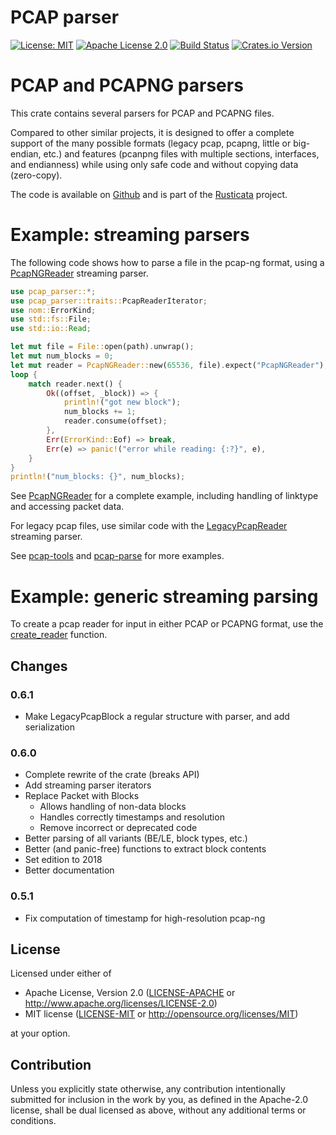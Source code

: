# PCAP parser

[![License: MIT](https://img.shields.io/badge/License-MIT-yellow.svg)](./LICENSE-MIT)
[![Apache License 2.0](https://img.shields.io/badge/License-Apache%202.0-blue.svg)](./LICENSE-APACHE)
[![Build
Status](https://travis-ci.org/rusticata/pcap-parser.svg?branch=master)](https://travis-ci.org/rusticata/pcap-parser)
[![Crates.io Version](https://img.shields.io/crates/v/pcap-parser.svg)](https://crates.io/crates/pcap-parser)

<!-- cargo-sync-readme start -->

# PCAP and PCAPNG parsers

This crate contains several parsers for PCAP and PCAPNG files.

Compared to other similar projects, it is designed to offer a complete support of the many
possible formats (legacy pcap, pcapng, little or big-endian, etc.) and features (pcanpng files
with multiple sections, interfaces, and endianness) while using only safe code and without
copying data (zero-copy).

The code is available on [Github](https://github.com/rusticata/pcap-parser)
and is part of the [Rusticata](https://github.com/rusticata) project.

# Example: streaming parsers

The following code shows how to parse a file in the pcap-ng format, using a
[PcapNGReader](struct.PcapNGReader.html) streaming parser.

```rust
use pcap_parser::*;
use pcap_parser::traits::PcapReaderIterator;
use nom::ErrorKind;
use std::fs::File;
use std::io::Read;

let mut file = File::open(path).unwrap();
let mut num_blocks = 0;
let mut reader = PcapNGReader::new(65536, file).expect("PcapNGReader");
loop {
    match reader.next() {
        Ok((offset, _block)) => {
            println!("got new block");
            num_blocks += 1;
            reader.consume(offset);
        },
        Err(ErrorKind::Eof) => break,
        Err(e) => panic!("error while reading: {:?}", e),
    }
}
println!("num_blocks: {}", num_blocks);
```
See [PcapNGReader](struct.PcapNGReader.html) for a complete example, including handling of
linktype and accessing packet data.

For legacy pcap files, use similar code with the
[LegacyPcapReader](struct.LegacyPcapReader.html) streaming parser.

See [pcap-tools](https://github.com/rusticata/pcap-tools) and
[pcap-parse](https://github.com/rusticata/pcap-parse) for more examples.

# Example: generic streaming parsing

To create a pcap reader for input in either PCAP or PCAPNG format, use the
[create_reader](fn.create_reader.html) function.

<!-- cargo-sync-readme end -->

## Changes

### 0.6.1

- Make LegacyPcapBlock a regular structure with parser, and add serialization

### 0.6.0

- Complete rewrite of the crate (breaks API)
- Add streaming parser iterators
- Replace Packet with Blocks
  - Allows handling of non-data blocks
  - Handles correctly timestamps and resolution
  - Remove incorrect or deprecated code
- Better parsing of all variants (BE/LE, block types, etc.)
- Better (and panic-free) functions to extract block contents
- Set edition to 2018
- Better documentation

### 0.5.1

- Fix computation of timestamp for high-resolution pcap-ng


## License

Licensed under either of

 * Apache License, Version 2.0
   ([LICENSE-APACHE](LICENSE-APACHE) or http://www.apache.org/licenses/LICENSE-2.0)
 * MIT license
   ([LICENSE-MIT](LICENSE-MIT) or http://opensource.org/licenses/MIT)

at your option.

## Contribution

Unless you explicitly state otherwise, any contribution intentionally submitted
for inclusion in the work by you, as defined in the Apache-2.0 license, shall be
dual licensed as above, without any additional terms or conditions.

